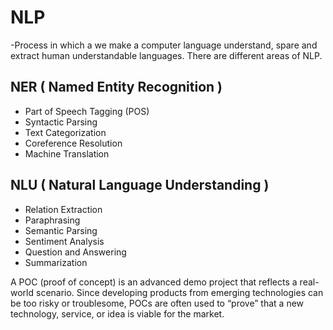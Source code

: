 # NLP
-Process in which a we make a computer language understand, spare and extract human understandable languages. There are different areas of NLP.

## NER ( Named Entity Recognition )
- Part of Speech Tagging (POS)
- Syntactic Parsing
- Text Categorization
- Coreference Resolution
- Machine Translation

## NLU ( Natural Language Understanding )
- Relation Extraction
- Paraphrasing
- Semantic Parsing
- Sentiment Analysis
- Question and Answering
- Summarization


A POC (proof of concept) is an advanced demo project that reflects a real-world scenario. Since developing products from emerging technologies can be too risky or troublesome, POCs are often used to “prove” that a new technology, service, or idea is viable for the market.
